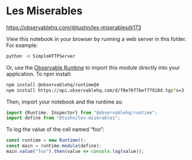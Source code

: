 # Les Miserables

https://observablehq.com/@tushn/les-miserables@173

View this notebook in your browser by running a web server in this folder. For
example:

~~~sh
python -m SimpleHTTPServer
~~~

Or, use the [Observable Runtime](https://github.com/observablehq/runtime) to
import this module directly into your application. To npm install:

~~~sh
npm install @observablehq/runtime@4
npm install https://api.observablehq.com/d/f8e76f7bef77918d.tgz?v=3
~~~

Then, import your notebook and the runtime as:

~~~js
import {Runtime, Inspector} from "@observablehq/runtime";
import define from "@tushn/les-miserables";
~~~

To log the value of the cell named “foo”:

~~~js
const runtime = new Runtime();
const main = runtime.module(define);
main.value("foo").then(value => console.log(value));
~~~
